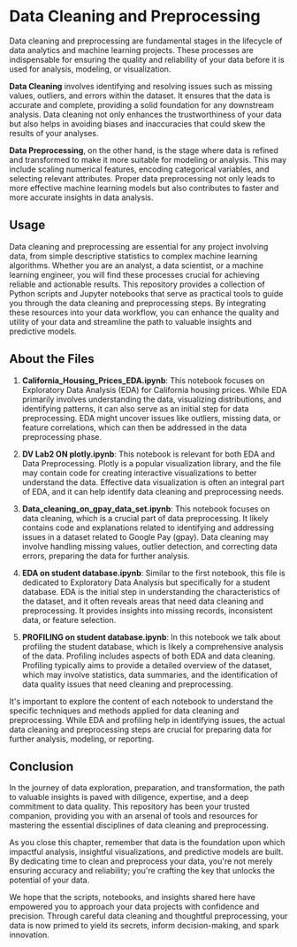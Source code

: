 
# Data Cleaning and Preprocessing


Data cleaning and preprocessing are fundamental stages in the lifecycle of data analytics and machine learning projects. These processes are indispensable for ensuring the quality and reliability of your data before it is used for analysis, modeling, or visualization.

**Data Cleaning** involves identifying and resolving issues such as missing values, outliers, and errors within the dataset. It ensures that the data is accurate and complete, providing a solid foundation for any downstream analysis. Data cleaning not only enhances the trustworthiness of your data but also helps in avoiding biases and inaccuracies that could skew the results of your analyses.

**Data Preprocessing**, on the other hand, is the stage where data is refined and transformed to make it more suitable for modeling or analysis. This may include scaling numerical features, encoding categorical variables, and selecting relevant attributes. Proper data preprocessing not only leads to more effective machine learning models but also contributes to faster and more accurate insights in data analysis.

## Usage

Data cleaning and preprocessing are essential for any project involving data, from simple descriptive statistics to complex machine learning algorithms. Whether you are an analyst, a data scientist, or a machine learning engineer, you will find these processes crucial for achieving reliable and actionable results. This repository provides a collection of Python scripts and Jupyter notebooks that serve as practical tools to guide you through the data cleaning and preprocessing steps. By integrating these resources into your data workflow, you can enhance the quality and utility of your data and streamline the path to valuable insights and predictive models.

## About the Files 

1. **California_Housing_Prices_EDA.ipynb**: This notebook focuses on Exploratory Data Analysis (EDA) for California housing prices. While EDA primarily involves understanding the data, visualizing distributions, and identifying patterns, it can also serve as an initial step for data preprocessing. EDA might uncover issues like outliers, missing data, or feature correlations, which can then be addressed in the data preprocessing phase.

2. **DV Lab2 ON plotly.ipynb**: This notebook is relevant for both EDA and Data Preprocessing. Plotly is a popular visualization library, and the file may contain code for creating interactive visualizations to better understand the data. Effective data visualization is often an integral part of EDA, and it can help identify data cleaning and preprocessing needs.

3. **Data_cleaning_on_gpay_data_set.ipynb**: This notebook focuses on data cleaning, which is a crucial part of data preprocessing. It likely contains code and explanations related to identifying and addressing issues in a dataset related to Google Pay (gpay). Data cleaning may involve handling missing values, outlier detection, and correcting data errors, preparing the data for further analysis.

4. **EDA on student database.ipynb**: Similar to the first notebook, this file is dedicated to Exploratory Data Analysis but specifically for a student database. EDA is the initial step in understanding the characteristics of the dataset, and it often reveals areas that need data cleaning and preprocessing. It provides insights into missing records, inconsistent data, or feature selection.

5. **PROFILING on student database.ipynb**: In this notebook we talk about profiling the student database, which is likely a comprehensive analysis of the data. Profiling includes aspects of both EDA and data cleaning. Profiling typically aims to provide a detailed overview of the dataset, which may involve statistics, data summaries, and the identification of data quality issues that need cleaning and preprocessing.

It's important to explore the content of each notebook to understand the specific techniques and methods applied for data cleaning and preprocessing. While EDA and profiling help in identifying issues, the actual data cleaning and preprocessing steps are crucial for preparing data for further analysis, modeling, or reporting.


## Conclusion

In the journey of data exploration, preparation, and transformation, the path to valuable insights is paved with diligence, expertise, and a deep commitment to data quality. This repository has been your trusted companion, providing you with an arsenal of tools and resources for mastering the essential disciplines of data cleaning and preprocessing.

As you close this chapter, remember that data is the foundation upon which impactful analysis, insightful visualizations, and predictive models are built. By dedicating time to clean and preprocess your data, you're not merely ensuring accuracy and reliability; you're crafting the key that unlocks the potential of your data.

We hope that the scripts, notebooks, and insights shared here have empowered you to approach your data projects with confidence and precision. Through careful data cleaning and thoughtful preprocessing, your data is now primed to yield its secrets, inform decision-making, and spark innovation.
